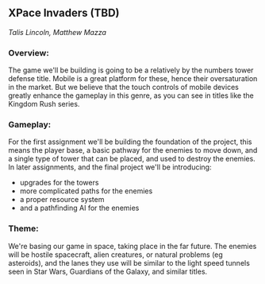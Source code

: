 ## XPace Invaders (TBD)
*Talis Lincoln, Matthew Mazza*

### Overview:
The game we'll be building is going to be a relatively by the numbers tower defense title. Mobile is a great platform for these, hence their oversaturation in the market.  But we believe that the touch controls of mobile devices greatly enhance the gameplay in this genre, as you can see in titles like the Kingdom Rush series.

### Gameplay:
For the first assignment we'll be building the foundation of the project, this means the player base, a basic pathway for the enemies to move down, and a single type of tower that can be placed, and used to destroy the enemies.  In later assignments, and the final project we'll be introducing:
* upgrades for the towers
* more complicated paths for the enemies
* a proper resource system
* and a pathfinding AI for the enemies

### Theme:
We're basing our game in space, taking place in the far future.  The enemies will be hostile spacecraft, alien creatures, or natural problems (eg asteroids), and the lanes they use will be similar to the light speed tunnels seen in Star Wars, Guardians of the Galaxy, and similar titles.



